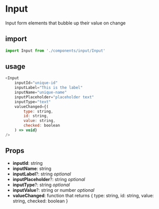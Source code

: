 # Input
<p>Input form elements that bubble up their value on change</p>

## import
```javascript
import Input from './components/input/Input'
```

## usage
```javascript
<Input 
    inputId="unique-id"
    inputLabel="This is the label"
    inputName="unique-name"
    inputPlaceholder="placeholder text"
    inputType="text"
    valueChanged={(
        type: string,
        id: string, 
        value: string, 
        checked: boolean
    ) => void}
/>
```

## Props
* **inputId**: string
* **inputName**: string
* **inputLabel**?: string *optional*
* **inputPlaceholder**?: string *optional*
* **inputType**?: string *optional*
* **inputValue**?: string or number *optional*
* **valueChanged**: function that returns { 
    type: string,
    id: string, 
    value: string, 
    checked: boolean
}
          